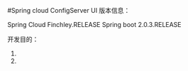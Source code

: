 #Spring cloud ConfigServer UI
版本信息：

Spring Cloud Finchley.RELEASE
Spring boot 2.0.3.RELEASE

开发目的：

1.
2.
